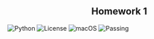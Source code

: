 <h2 align="center">Homework 1</h2>

![Python](https://img.shields.io/badge/Python-3776AB?style=for-the-badge&logo=python&logoColor=white)
![License](https://img.shields.io/badge/License-Apache_2.0-blue.svg)
![macOS](https://img.shields.io/badge/mac%20os-000000?style=for-the-badge&logo=apple&logoColor=white)
![Passing](https://github.com/CS510-001-HW/HW_1/actions/workflows/python-app2.yml/badge.svg)


